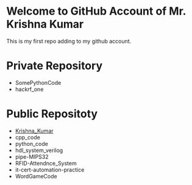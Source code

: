 # Welcome to GitHub Account of Mr. Krishna Kumar
This is my first repo adding to my github account.


# Private Repository
* SomePythonCode
* hackrf_one


# Public Repositoty
- [Krishna_Kumar](https://github.com/krishnak1808/Krishna_Kumar)
- cpp_code
- python_code
- hdl_system_verilog
- pipe-MIPS32
- RFID-Attendnce_System
- it-cert-automation-practice
- WordGameCode
